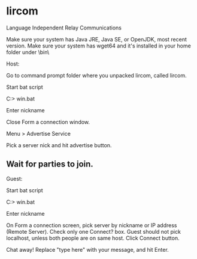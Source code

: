 # lircom
Language Independent Relay Communications

Make sure your system has Java JRE, Java SE, or OpenJDK, most recent version.
Make sure your system has wget64 and it's installed in your home folder under \bin\

Host:

Go to command prompt folder where you unpacked lircom, called lircom.

Start bat script

C:\> win.bat

Enter nickname

Close Form a connection window.

Menu > Advertise Service

Pick a server nick and hit advertise button.

Wait for parties to join.
------------------------------------------------------------------------------
Guest:

Start bat script

C:\> win.bat

Enter nickname

On Form a connection screen, pick server by nickname or IP address (Remote Server).  Check only one Connect? box.  Guest should not pick localhost, unless both people are on same host.  Click Connect button.

Chat away!  Replace "type here" with your message, and hit Enter.
